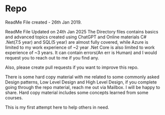 # Repo
ReadMe File created - 26th Jan 2019.

ReadMe File Updated on 24th Jan 2025
The Directory files contains basics and advanced topics created using ChatGPT and Online materials
C# .Net(7.5 year) and SQL(5 year) are almost fully covered, while Azure is limited to my work experience of ~2 year
.Net Core is also limited to work experience of ~3 years.
It can contain errors(An err is Human) and I would request you to reach out to me if you find any.

Also, please create pull requests if you want to improve this repo.

There is some hard copy material with me related to some commonly asked Design patterns, Low Level Design and High Level Design, if you complete going through the repo material, reach me out via Mailbox. I will be happy to share.
Hard copy material includes some concepts learned from some courses.

This is my first attempt here to help others in need.
